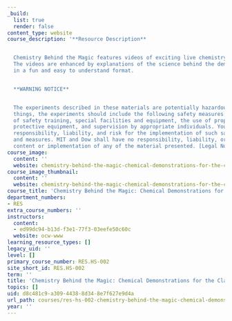 ```yaml
---
_build:
  list: true
  render: false
content_type: website
course_description: '**Resource Description**


  Chemistry Behind the Magic features videos of exciting live chemistry demonstrations.
  The videos are enhanced by explanations of the science behind the demonstration,
  in a fun and easy to understand format.


  **WARNING NOTICE**


  The experiments described in these materials are potentially hazardous. Among other
  things, the experiments should include the following safety measures: a high level
  of safety training, special facilities and equipment, the use of proper personal
  protective equipment, and supervision by appropriate individuals. You bear the sole
  responsibility, liability, and risk for the implementation of such safety procedures
  and measures. MIT and Dow shall have no responsibility, liability, or risk for the
  content or implementation of any of the material presented. [Legal Notice](https://old.ocw.mit.edu/terms)'
course_image:
  content: ''
  website: chemistry-behind-the-magic-chemical-demonstrations-for-the-classroom
course_image_thumbnail:
  content: ''
  website: chemistry-behind-the-magic-chemical-demonstrations-for-the-classroom
course_title: 'Chemistry Behind the Magic: Chemical Demonstrations for the Classroom'
department_numbers:
- RES
extra_course_numbers: ''
instructors:
  content:
  - ed99dc94-b13d-f3e1-77f3-03eefe50c60c
  website: ocw-www
learning_resource_types: []
legacy_uid: ''
level: []
primary_course_number: RES.HS-002
site_short_id: RES.HS-002
term: ''
title: 'Chemistry Behind the Magic: Chemical Demonstrations for the Classroom'
topics: []
uid: d8c481c9-a309-4438-8d34-8e7f627e9d4a
url_path: courses/res-hs-002-chemistry-behind-the-magic-chemical-demonstrations-for-the-classroom
year: ''
---
```

